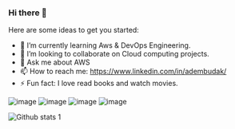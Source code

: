 ### Hi there 👋

Here are some ideas to get you started:

- 🌱 I’m currently learning Aws & DevOps Engineering.
- 👯 I’m looking to collaborate on Cloud computing projects.
- 💬 Ask me about AWS
- 📫 How to reach me: https://www.linkedin.com/in/adembudak/
- ⚡ Fun fact: I love read books and watch movies.

![image](https://user-images.githubusercontent.com/87023856/170109757-3440bbf0-092d-43cd-aa46-9d0e8185022c.png)
![image](https://user-images.githubusercontent.com/87023856/170109853-df3748c0-4a41-4510-a3e4-69d7dc6a84f8.png)
![image](https://user-images.githubusercontent.com/87023856/170109920-0f2556b6-e1e8-4415-8a26-6a349cfe7035.png)
![image](https://user-images.githubusercontent.com/87023856/170110050-3eee6015-ea5b-4cfe-bb34-d80bc3b89176.png)





![Github stats 1](https://github-readme-stats.vercel.app/api?username=adembudak1983&show_icons=true&theme=gradient) 
